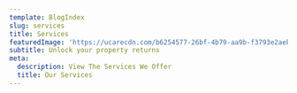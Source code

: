 ```yaml
---
template: BlogIndex
slug: services
title: Services
featuredImage: 'https://ucarecdn.com/b6254577-26bf-4b79-aa9b-f3793e2aebdc/'
subtitle: Unlock your property returns
meta:
  description: View The Services We Offer
  title: Our Services
---
```

